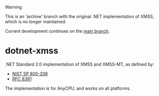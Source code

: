 <!--
SPDX-FileCopyrightText: 2022 Frans van Dorsselaer

SPDX-License-Identifier: MIT
-->

> [!WARNING]
> This is an 'archive' branch with the original .NET implementation of XMSS, which is no longer maintained.
>
> Current development continues on the [main branch](https://github.com/dorssel/dotnet-xmss).

# dotnet-xmss

.NET Standard 2.0 implementation of XMSS and XMSS-MT, as defined by:

- [NIST SP 800-208](https://doi.org/10.6028/NIST.SP.800-208)
- [RFC 8391](https://doi.org/10.17487/RFC8391)

The implementation is for AnyCPU, and works on all platforms.
